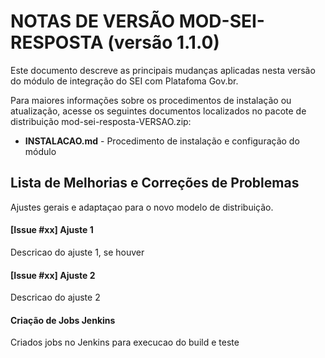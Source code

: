 # NOTAS DE VERSÃO MOD-SEI-RESPOSTA (versão 1.1.0)

Este documento descreve as principais mudanças aplicadas nesta versão do módulo de integração do SEI com Platafoma Gov.br.

Para maiores informações sobre os procedimentos de instalação ou atualização, acesse os seguintes documentos localizados no pacote de distribuição mod-sei-resposta-VERSAO.zip:

* **INSTALACAO.md** - Procedimento de instalação e configuração do módulo

## Lista de Melhorias e Correções de Problemas

Ajustes gerais e adaptaçao para o novo modelo de distribuição.

#### [Issue #xx] Ajuste 1

Descricao do ajuste 1, se houver

#### [Issue #xx] Ajuste 2

Descricao do ajuste 2

#### Criação de Jobs Jenkins

Criados jobs no Jenkins para execucao do build e teste
